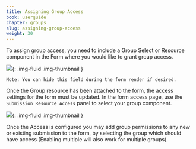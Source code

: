 ```yaml
---
title: Assigning Group Access
book: userguide
chapter: groups
slug: assigning-group-access
weight: 30
---
```


To assign group access, you need to include a Group Select or Resource component in the Form where you would like to grant group access.

![](/assets/img/groupselect1.png){: .img-fluid .img-thumbnail }

`Note: You can hide this field during the form render if desired.`

Once the Group resource has been attached to the form, the access settings for the form must be updated. In the form access page, use the `Submission Resource Access` panel to select your group component.

![](/assets/img/groupselect2.png){: .img-fluid .img-thumbnail }

Once the Access is configured you may add group permissions to any new or existing submission to the form, by selecting the group which should have access (Enabling multiple will also work for multiple groups).

